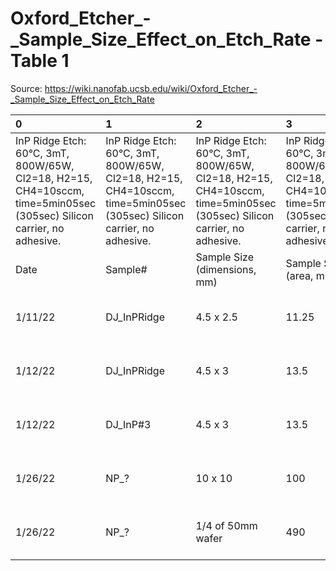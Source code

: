 # Oxford_Etcher_-_Sample_Size_Effect_on_Etch_Rate - Table 1

Source: https://wiki.nanofab.ucsb.edu/wiki/Oxford_Etcher_-_Sample_Size_Effect_on_Etch_Rate

| 0                                                                                                                     | 1                                                                                                                     | 2                                                                                                                     | 3                                                                                                                     | 4                                                                                                                     | 5                                                                                                                     | 6                                                                                                                     | 7                                                                                                                     |
|:----------------------------------------------------------------------------------------------------------------------|:----------------------------------------------------------------------------------------------------------------------|:----------------------------------------------------------------------------------------------------------------------|:----------------------------------------------------------------------------------------------------------------------|:----------------------------------------------------------------------------------------------------------------------|:----------------------------------------------------------------------------------------------------------------------|:----------------------------------------------------------------------------------------------------------------------|:----------------------------------------------------------------------------------------------------------------------|
| InP Ridge Etch: 60°C, 3mT, 800W/65W, Cl2=18, H2=15, CH4=10sccm, time=5min05sec (305sec) Silicon carrier, no adhesive. | InP Ridge Etch: 60°C, 3mT, 800W/65W, Cl2=18, H2=15, CH4=10sccm, time=5min05sec (305sec) Silicon carrier, no adhesive. | InP Ridge Etch: 60°C, 3mT, 800W/65W, Cl2=18, H2=15, CH4=10sccm, time=5min05sec (305sec) Silicon carrier, no adhesive. | InP Ridge Etch: 60°C, 3mT, 800W/65W, Cl2=18, H2=15, CH4=10sccm, time=5min05sec (305sec) Silicon carrier, no adhesive. | InP Ridge Etch: 60°C, 3mT, 800W/65W, Cl2=18, H2=15, CH4=10sccm, time=5min05sec (305sec) Silicon carrier, no adhesive. | InP Ridge Etch: 60°C, 3mT, 800W/65W, Cl2=18, H2=15, CH4=10sccm, time=5min05sec (305sec) Silicon carrier, no adhesive. | InP Ridge Etch: 60°C, 3mT, 800W/65W, Cl2=18, H2=15, CH4=10sccm, time=5min05sec (305sec) Silicon carrier, no adhesive. | InP Ridge Etch: 60°C, 3mT, 800W/65W, Cl2=18, H2=15, CH4=10sccm, time=5min05sec (305sec) Silicon carrier, no adhesive. |
| Date                                                                                                                  | Sample#                                                                                                               | Sample Size (dimensions, mm)                                                                                          | Sample Size (area, mm2)                                                                                               | Etch Rate (nm/min)                                                                                                    | Etch Selectivity (InP/SiO2)                                                                                           | Comments                                                                                                              | SEM Images                                                                                                            |
| 1/11/22                                                                                                               | DJ_InPRidge                                                                                                           | 4.5 x 2.5                                                                                                             | 11.25                                                                                                                 | 602                                                                                                                   | 64.6nm left                                                                                                           | ~50% SiO2 masking (GCA Calibration pattern)                                                                           | [1]                                                                                                                   |
| 1/12/22                                                                                                               | DJ_InPRidge                                                                                                           | 4.5 x 3                                                                                                               | 13.5                                                                                                                  | 563                                                                                                                   | 76.4nm left                                                                                                           | ~50% SiO2 masking (GCA Calibration pattern)                                                                           | [2]                                                                                                                   |
| 1/12/22                                                                                                               | DJ_InP#3                                                                                                              | 4.5 x 3                                                                                                               | 13.5                                                                                                                  | 612                                                                                                                   | 71nm left                                                                                                             | ~50% SiO2 masking (GCA Calibration pattern)                                                                           | [3]                                                                                                                   |
| 1/26/22                                                                                                               | NP_?                                                                                                                  | 10 x 10                                                                                                               | 100                                                                                                                   | 400-450                                                                                                               | ~250nm left                                                                                                           | ~30-40% SiO2 masking (NingC's pattern)                                                                                |                                                                                                                       |
| 1/26/22                                                                                                               | NP_?                                                                                                                  | 1/4 of 50mm wafer                                                                                                     | 490                                                                                                                   | 378                                                                                                                   | 276nm left                                                                                                            | ~30-40% SiO2 masking (NingC's pattern)                                                                                | [1]                                                                                                                   |